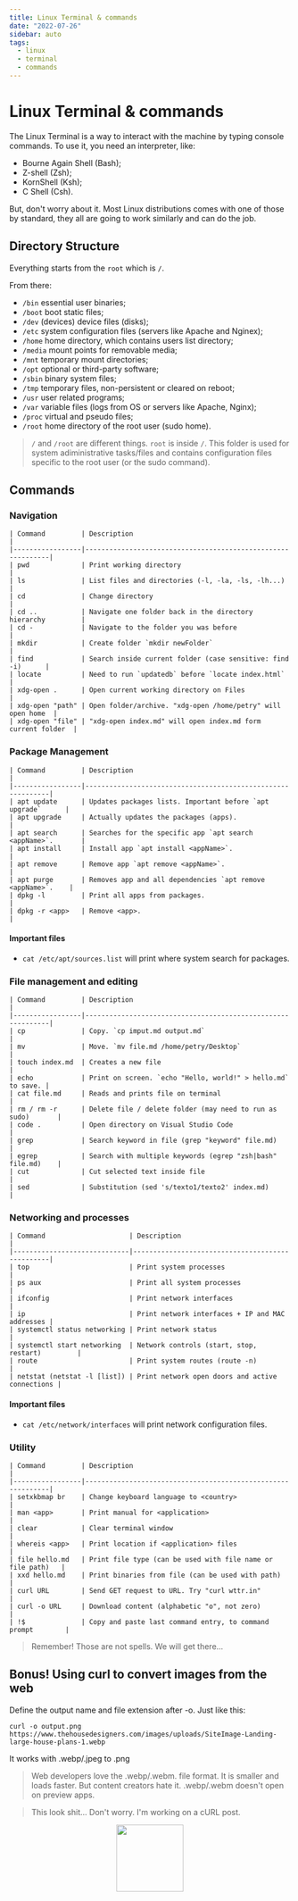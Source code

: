 ```yaml
---
title: Linux Terminal & commands
date: "2022-07-26"
sidebar: auto
tags:
  - linux
  - terminal
  - commands
---
```


# Linux Terminal & commands

The Linux Terminal is a way to interact with the machine by typing console commands. To use it, you need an interpreter, like: 

* Bourne Again Shell (Bash);
* Z-shell (Zsh);
* KornShell (Ksh);
* C Shell (Csh).

But, don't worry about it. Most Linux distributions comes with one of those by standard, they all are going to work similarly and can do the job.

## Directory Structure

Everything starts from the `root` which is `/`.

From there:

* `/bin` essential user binaries;
* `/boot` boot static files;
* `/dev` (devices) device files (disks);
* `/etc` system configuration files (servers like Apache and Nginex);
* `/home` home directory, which contains users list directory;
* `/media` mount points for removable media;
* `/mnt` temporary mount directories;
* `/opt` optional or third-party software;
* `/sbin` binary system files;
* `/tmp` temporary files, non-persistent or cleared on reboot;
* `/usr` user related programs;
* `/var` variable files (logs from OS or servers like Apache, Nginx);
* `/proc` virtual and pseudo files;
* `/root` home directory of the root user (sudo home).

> `/` and `/root` are different things. `root` is inside `/`. This folder is used for system adiministrative tasks/files and contains configuration files specific to the root user (or the sudo command).

## Commands

### Navigation

```
| Command         | Description                                                 |
|-----------------|-------------------------------------------------------------|
| pwd             | Print working directory                                     |
| ls              | List files and directories (-l, -la, -ls, -lh...)           |
| cd              | Change directory                                            |
| cd ..           | Navigate one folder back in the directory hierarchy         |
| cd -            | Navigate to the folder you was before                       |
| mkdir           | Create folder `mkdir newFolder`                             |
| find            | Search inside current folder (case sensitive: find -i)      |
| locate          | Need to run `updatedb` before `locate index.html`           |
| xdg-open .      | Open current working directory on Files                     |
| xdg-open "path" | Open folder/archive. "xdg-open /home/petry" will open home  |
| xdg-open "file" | "xdg-open index.md" will open index.md form current folder  |
```

### Package Management 

```
| Command         | Description                                                 |
|-----------------|-------------------------------------------------------------|
| apt update      | Updates packages lists. Important before `apt upgrade`      | 
| apt upgrade     | Actually updates the packages (apps).                       | 
| apt search      | Searches for the specific app `apt search <appName>`.       | 
| apt install     | Install app `apt install <appName>`.                        |
| apt remove      | Remove app `apt remove <appName>`.                          |
| apt purge       | Removes app and all dependencies `apt remove <appName>`.    |
| dpkg -l         | Print all apps from packages.                               |
| dpkg -r <app>   | Remove <app>.                                               |
```
#### Important files

* `cat /etc/apt/sources.list` will print where system search for packages.

### File management and editing

```
| Command         | Description                                                 |
|-----------------|-------------------------------------------------------------|
| cp              | Copy. `cp imput.md output.md`                               |
| mv              | Move. `mv file.md /home/petry/Desktop`                      |
| touch index.md  | Creates a new file                                          |
| echo            | Print on screen. `echo "Hello, world!" > hello.md` to save. |
| cat file.md     | Reads and prints file on terminal                           |
| rm / rm -r      | Delete file / delete folder (may need to run as sudo)       |
| code .          | Open directory on Visual Studio Code                        |
| grep            | Search keyword in file (grep "keyword" file.md)             |
| egrep           | Search with multiple keywords (egrep "zsh|bash" file.md)    |
| cut             | Cut selected text inside file                               | 
| sed             | Substitution (sed 's/texto1/texto2' index.md)               | 
```

### Networking and processes

```
| Command                     | Description                                     |
|-----------------------------|-------------------------------------------------|
| top                         | Print system processes                          |
| ps aux                      | Print all system processes                      |
| ifconfig                    | Print network interfaces                        |
| ip                          | Print network interfaces + IP and MAC addresses |
| systemctl status networking | Print network status                            |  
| systemctl start networking  | Network controls (start, stop, restart)         |
| route                       | Print system routes (route -n)                  | 
| netstat (netstat -l [list]) | Print network open doors and active connections |
```
#### Important files

* `cat /etc/network/interfaces` will print network configuration files.

### Utility

```
| Command         | Description                                                 |
|-----------------|-------------------------------------------------------------|
| setxkbmap br    | Change keyboard language to <country>                       |
| man <app>       | Print manual for <application>                              |
| clear           | Clear terminal window                                       |
| whereis <app>   | Print location if <application> files                       |
| file hello.md   | Print file type (can be used with file name or file path)   |
| xxd hello.md    | Print binaries from file (can be used with path)            |
| curl URL        | Send GET request to URL. Try "curl wttr.in"                 |
| curl -o URL     | Download content (alphabetic "o", not zero)                 |
| !$              | Copy and paste last command entry, to command prompt        |
```

> Remember! Those are not spells. We will get there...

## Bonus! Using curl to convert images from the web

Define the output name and file extension after -o. Just like this:

`curl -o output.png https://www.thehousedesigners.com/images/uploads/SiteImage-Landing-large-house-plans-1.webp`

It works with .webp/.jpeg to .png

> Web developers love the .webp/.webm. file format. It is smaller and loads faster. But content creators hate it. .webp/.webm doesn't open on preview apps.

> This look shit... Don't worry. I'm working on a cURL post.

<div class="wisdom">
<img class="wisdony" src="https://upload.wikimedia.org/wikipedia/commons/2/24/Cups09.jpg" alt="">
</div>

<style>
  .wisdom {
    display: flex;
    justify-content: center;
  }

  .wisdony {
  height: 120px;
  }
</style>
